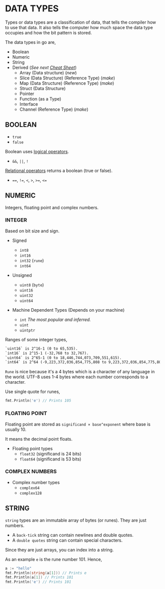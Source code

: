 # DATA TYPES

Types or data types are a classification of data,
that tells the compiler how to use that data.
It also tells the computer how much space the data type
occupies and how the bit pattern is stored.

The data types in go are,

* Boolean
* Numeric
* String
* Derived (_See next [Cheat Sheet](https://github.com/JeffDeCola/my-cheat-sheets/tree/master/software/development/languages/go-cheat-sheet/derived-data-types.md)_)
  * Array (Data structure) (_new_)
  * Slice (Data Structure) (Reference Type) (_make_)
  * Map (Data Structure) (Reference Type) (_make_)
  * Struct (Data Structure)
  * Pointer
  * Function (as a Type)
  * Interface
  * Channel (Reference Type) (_make_)

## BOOLEAN

* `true`
* `false`

Boolean uses [logical operators](https://github.com/JeffDeCola/my-cheat-sheets/tree/master/software/development/languages/go-cheat-sheet/operators.md#logical-boolean).

* `&&`, `||`, `!`

[Relational operators](https://github.com/JeffDeCola/my-cheat-sheets/tree/master/software/development/languages/go-cheat-sheet/operators.md#relational-compare)
returns a boolean (true or false).

* `==`, `!=`, `<`, `>`, `>=`, `<=`

## NUMERIC

Integers, floating point and complex numbers.

### INTEGER

Based on bit size and sign.

* Signed
  * `int8`
  * `int16`
  * `int32` (`rune`)
  * `int64`

* Unsigned
  * `uint8` (`byte`)
  * `uint16`
  * `uint32`
  * `uint64`

* Machine Dependent Types (Depends on your machine)
  * `int` _The most popular and inferred._
  * `uint`
  * `uintptr`

Ranges of some integer types,

```txt
`uint16` is 2^16-1 (0 to 65,535).
`int16` is 2^15-1 (-32,768 to 32,767).
`uint64` is 2^65-1 (0 to 18,446,744,073,709,551,615).
`int64` is 2^64 (-9,223,372,036,854,775,808 to 9,223,372,036,854,775,807).
```

`Rune` is nice because it's a 4 bytes which is a character
of any language in the world.  UTF-8 uses 1-4 bytes where each number corresponds
to a character.

Use single quote for runes,

```go
fmt.Println('e') // Prints 105
```

### FLOATING POINT

Floating point are stored as `significand × base^exponent`
where base is usually 10.

It means the decimal point floats.

* Floating point types
  * `float32` (significand is 24 bits)
  * `float64` (significand is 53 bits)

### COMPLEX NUMBERS

* Complex number types
  * `complex64`
  * `complex128`

## STRING

`string` types are an immutable array of bytes (or runes).
They are just numbers.

* A `back-tick` string can contain newlines and double quotes.
* A `double quotes` string can contain special characters.

Since they are just arrays, you can index into a string.

As an example `e` is the rune number 101. Hence,

```go
a := "hello"
fmt.Println(string(a[1])) // Prints e
fmt.Println(a[1]) // Prints 101
fmt.Println('e') // Prints 101
```
